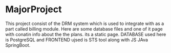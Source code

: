 # MajorProject
This project consist of the DRM system which is used to integrate with as a part called billing module.
Here are some database files and one of it page with conatin info about the the plans. its a static page.
DATABASE used here is PostgreSQL and FRONTEND ujsed is STS tool along with JS JAva SpringBoot.
